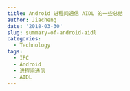 ```yaml
---
title: Android 进程间通信 AIDL 的一些总结
author: Jiacheng
date: '2018-03-30'
slug: summary-of-android-aidl
categories:
  - Technology
tags:
  - IPC
  - Android
  - 进程间通信
  - AIDL
---
```

